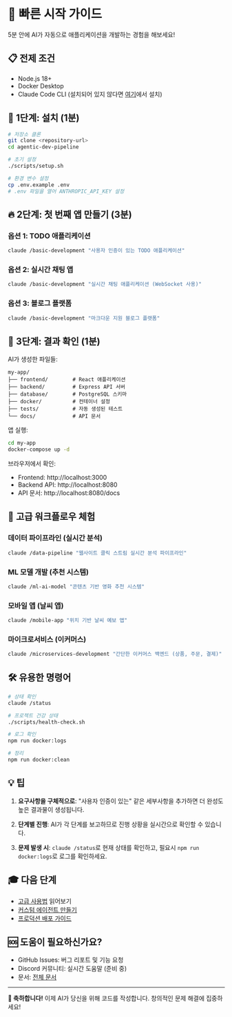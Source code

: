# 🚀 빠른 시작 가이드

5분 안에 AI가 자동으로 애플리케이션을 개발하는 경험을 해보세요!

## 📋 전제 조건

- Node.js 18+
- Docker Desktop
- Claude Code CLI (설치되어 있지 않다면 [여기](https://docs.anthropic.com/claude-code)에서 설치)

## 🎯 1단계: 설치 (1분)

```bash
# 저장소 클론
git clone <repository-url>
cd agentic-dev-pipeline

# 초기 설정
./scripts/setup.sh

# 환경 변수 설정
cp .env.example .env
# .env 파일을 열어 ANTHROPIC_API_KEY 설정
```

## 🔥 2단계: 첫 번째 앱 만들기 (3분)

### 옵션 1: TODO 애플리케이션
```bash
claude /basic-development "사용자 인증이 있는 TODO 애플리케이션"
```

### 옵션 2: 실시간 채팅 앱
```bash
claude /basic-development "실시간 채팅 애플리케이션 (WebSocket 사용)"
```

### 옵션 3: 블로그 플랫폼
```bash
claude /basic-development "마크다운 지원 블로그 플랫폼"
```

## 🎉 3단계: 결과 확인 (1분)

AI가 생성한 파일들:
```
my-app/
├── frontend/        # React 애플리케이션
├── backend/         # Express API 서버
├── database/        # PostgreSQL 스키마
├── docker/          # 컨테이너 설정
├── tests/           # 자동 생성된 테스트
└── docs/            # API 문서
```

앱 실행:
```bash
cd my-app
docker-compose up -d
```

브라우저에서 확인:
- Frontend: http://localhost:3000
- Backend API: http://localhost:8080
- API 문서: http://localhost:8080/docs

## 🎨 고급 워크플로우 체험

### 데이터 파이프라인 (실시간 분석)
```bash
claude /data-pipeline "웹사이트 클릭 스트림 실시간 분석 파이프라인"
```

### ML 모델 개발 (추천 시스템)
```bash
claude /ml-ai-model "콘텐츠 기반 영화 추천 시스템"
```

### 모바일 앱 (날씨 앱)
```bash
claude /mobile-app "위치 기반 날씨 예보 앱"
```

### 마이크로서비스 (이커머스)
```bash
claude /microservices-development "간단한 이커머스 백엔드 (상품, 주문, 결제)"
```

## 🛠️ 유용한 명령어

```bash
# 상태 확인
claude /status

# 프로젝트 건강 상태
./scripts/health-check.sh

# 로그 확인
npm run docker:logs

# 정리
npm run docker:clean
```

## 💡 팁

1. **요구사항을 구체적으로**: "사용자 인증이 있는" 같은 세부사항을 추가하면 더 완성도 높은 결과물이 생성됩니다.

2. **단계별 진행**: AI가 각 단계를 보고하므로 진행 상황을 실시간으로 확인할 수 있습니다.

3. **문제 발생 시**: `claude /status`로 현재 상태를 확인하고, 필요시 `npm run docker:logs`로 로그를 확인하세요.

## 🎓 다음 단계

- [고급 사용법](docs/guides/advanced-usage.md) 읽어보기
- [커스텀 에이전트 만들기](docs/guides/custom-agents.md)
- [프로덕션 배포 가이드](docs/guides/production-deployment.md)

## 🆘 도움이 필요하신가요?

- GitHub Issues: 버그 리포트 및 기능 요청
- Discord 커뮤니티: 실시간 도움말 (준비 중)
- 문서: [전체 문서](README.md)

---

**🎊 축하합니다!** 이제 AI가 당신을 위해 코드를 작성합니다. 창의적인 문제 해결에 집중하세요!